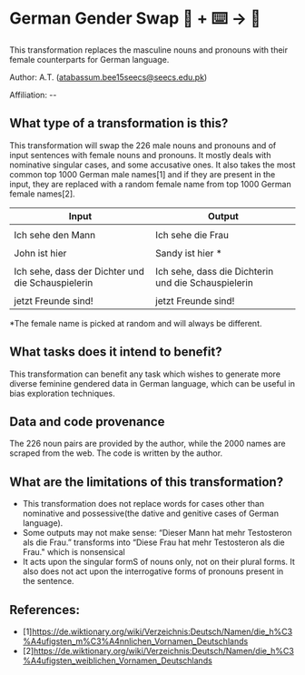 # German Gender Swap 🦎  + ⌨️ → 🐍
This transformation replaces the masculine nouns and pronouns with their female counterparts for German language.

Author: A.T. (atabassum.bee15seecs@seecs.edu.pk)


Affiliation: --


## What type of a transformation is this?
This transformation will swap the 226 male nouns and pronouns and of input sentences with female nouns and pronouns. It mostly deals with nominative singular  cases, and some accusative ones. It also takes the most common top 1000 German male names[1] and if they are present in the input, they are  replaced with a random female name from  top 1000 German female names[2]. 


|         Input                                            |                  Output                                 |
| -------------------------------------------------------- | ------------------------------------------------------- |
|                                                          |                                                         |
| Ich sehe den Mann                                        | Ich sehe die Frau                                       |
|                                                          |                                                         |
| John ist hier                                            | Sandy ist hier *                                        |
|                                                          |                                                         |
| Ich sehe, dass der Dichter und die Schauspielerin        | Ich sehe, dass die Dichterin und die Schauspielerin     |                     
|                                                          |                                                         |
 |  jetzt Freunde sind!                                     | jetzt Freunde sind!                                     |                     


 
*The female name is picked at random and will always be different.

## What tasks does it intend to benefit?
This transformation can benefit any task which wishes to generate more diverse feminine gendered data in German language, which can be useful in  bias exploration techniques.

## Data and code provenance
The 226 noun pairs are provided by the author, while the 2000 names are scraped from the web. The code is written by the author.

## What are the limitations of this transformation?
* This transformation does not replace words for cases other than nominative and possessive(the dative and genitive cases of German language).
* Some outputs may not make sense: 
“Dieser Mann hat mehr Testosteron als die Frau.” transforms into  “Diese Frau hat mehr Testosteron als die Frau." which is nonsensical
* It acts upon the singular formS of nouns only, not on their plural forms. It also does not act upon the interrogative forms of pronouns present in the sentence.

## References:
* [1]https://de.wiktionary.org/wiki/Verzeichnis:Deutsch/Namen/die_h%C3%A4ufigsten_m%C3%A4nnlichen_Vornamen_Deutschlands
* [2]https://de.wiktionary.org/wiki/Verzeichnis:Deutsch/Namen/die_h%C3%A4ufigsten_weiblichen_Vornamen_Deutschlands


